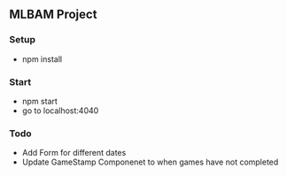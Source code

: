 ## MLBAM Project

### Setup
- npm install

### Start
- npm start
- go to localhost:4040

### Todo
- Add Form for different dates
- Update GameStamp Componenet to when games have not completed

